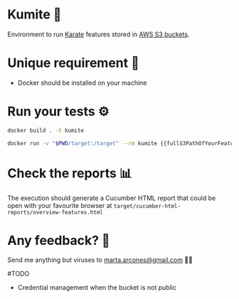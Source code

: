# Kumite :martial_arts_uniform:

Environment to run [Karate](https://intuit.github.io/karate/) features stored in [AWS S3 buckets](https://aws.amazon.com/s3/).

# Unique requirement :whale2:
- Docker should be installed on your machine

# Run your tests :gear:

```bash
docker build . -t kumite
```

```bash
docker run -v "$PWD/target:/target" --rm kumite {{fullS3PathOfYourFeatures}}
```

# Check the reports :bar_chart:
The execution should generate a Cucumber HTML report that could be open with your favourite browser at `target/cucumber-html-reports/overview-features.html`

# Any feedback? :memo:
Send me anything but viruses to marta.arcones@gmail.com :woman_technologist:

#TODO
- Credential management when the bucket is not public